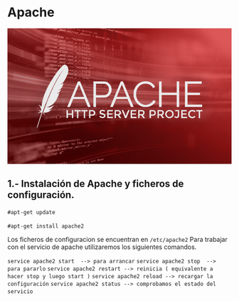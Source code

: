 # Apache

![image](/img/apache-releases-update-for-leading-http-server-showcase_image-2-a-18208.jpg)

## 1.- Instalación de Apache y ficheros de configuración.

``` #apt-get update ```

``` #apt-get install apache2 ```

 Los ficheros de configuracion se encuentran en  ``` /etc/apache2 ```
 Para trabajar con el servicio de apache utilizaremos los siguientes comandos.
  

``` service apache2 start  --> para arrancar ```
``` service apache2 stop  --> para pararlo ```
``` service apache2 restart --> reinicia ( equivalente a hacer stop y luego start ) ```
``` service apache2 reload --> recargar la configuración ``` 
``` service apache2 status --> comprobamos el estado del servicio ```

